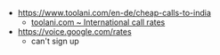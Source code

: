 - https://www.toolani.com/en-de/cheap-calls-to-india
  - [toolani.com ~ International call rates](https://www.toolani.com/en-us/international-call-rates/)
- https://voice.google.com/rates
  -  can't sign up

